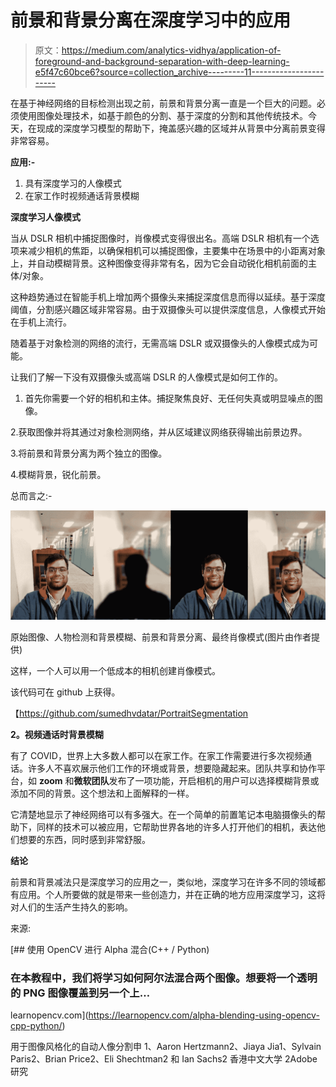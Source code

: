 # 前景和背景分离在深度学习中的应用

> 原文：<https://medium.com/analytics-vidhya/application-of-foreground-and-background-separation-with-deep-learning-e5f47c60bce6?source=collection_archive---------11----------------------->

在基于神经网络的目标检测出现之前，前景和背景分离一直是一个巨大的问题。必须使用图像处理技术，如基于颜色的分割、基于深度的分割和其他传统技术。今天，在现成的深度学习模型的帮助下，掩盖感兴趣的区域并从背景中分离前景变得非常容易。

**应用:-**

1.  具有深度学习的人像模式
2.  在家工作时视频通话背景模糊

**深度学习人像模式**

当从 DSLR 相机中捕捉图像时，肖像模式变得很出名。高端 DSLR 相机有一个选项来减少相机的焦距，以确保相机可以捕捉图像，主要集中在场景中的小距离对象上，并自动模糊背景。这种图像变得非常有名，因为它会自动锐化相机前面的主体/对象。

这种趋势通过在智能手机上增加两个摄像头来捕捉深度信息而得以延续。基于深度阈值，分割感兴趣区域非常容易。由于双摄像头可以提供深度信息，人像模式开始在手机上流行。

随着基于对象检测的网络的流行，无需高端 DSLR 或双摄像头的人像模式成为可能。

让我们了解一下没有双摄像头或高端 DSLR 的人像模式是如何工作的。

1.  首先你需要一个好的相机和主体。捕捉聚焦良好、无任何失真或明显噪点的图像。

2.获取图像并将其通过对象检测网络，并从区域建议网络获得输出前景边界。

3.将前景和背景分离为两个独立的图像。

4.模糊背景，锐化前景。

总而言之:-

![](img/58b4e03887e9fd6d217b4546d480c06a.png)

原始图像、人物检测和背景模糊、前景和背景分离、最终肖像模式(图片由作者提供)

这样，一个人可以用一个低成本的相机创建肖像模式。

该代码可在 github 上获得。

【https://github.com/sumedhvdatar/PortraitSegmentation 

**2。视频通话时背景模糊**

有了 COVID，世界上大多数人都可以在家工作。在家工作需要进行多次视频通话。许多人不喜欢展示他们工作的环境或背景，想要隐藏起来。团队共享和协作平台，如 **zoom** 和**微软团队**发布了一项功能，开启相机的用户可以选择模糊背景或添加不同的背景。这个想法和上面解释的一样。

它清楚地显示了神经网络可以有多强大。在一个简单的前置笔记本电脑摄像头的帮助下，同样的技术可以被应用，它帮助世界各地的许多人打开他们的相机，表达他们想要的东西，同时感到非常舒服。

**结论**

前景和背景减法只是深度学习的应用之一，类似地，深度学习在许多不同的领域都有应用。个人所要做的就是带来一些创造力，并在正确的地方应用深度学习，这将对人们的生活产生持久的影响。

来源:

[](https://learnopencv.com/alpha-blending-using-opencv-cpp-python/) [## 使用 OpenCV 进行 Alpha 混合(C++ / Python)

### 在本教程中，我们将学习如何阿尔法混合两个图像。想要将一个透明的 PNG 图像覆盖到另一个上…

learnopencv.com](https://learnopencv.com/alpha-blending-using-opencv-cpp-python/) 

用于图像风格化的自动人像分割申 1、Aaron Hertzmann2、Jiaya Jia1、Sylvain Paris2、Brian Price2、Eli Shechtman2 和 Ian Sachs2 香港中文大学 2Adobe 研究
